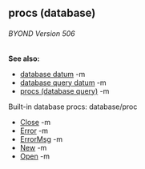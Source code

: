 ## procs (database) 
###### BYOND Version 506
**See also:**
*   [database datum](/ref/database.md) -m
*   [database query datum](/ref/database/query.md) -m
*   [procs (database query)](/ref/database/query/proc.md) -m


Built-in database procs:
database/proc
*   [Close](/ref/database/proc/Close.md) -m
*   [Error](/ref/database/proc/Error.md) -m
*   [ErrorMsg](/ref/database/proc/ErrorMsg.md) -m
*   [New](/ref/database/proc/New.md) -m
*   [Open](/ref/database/proc/Open.md) -m